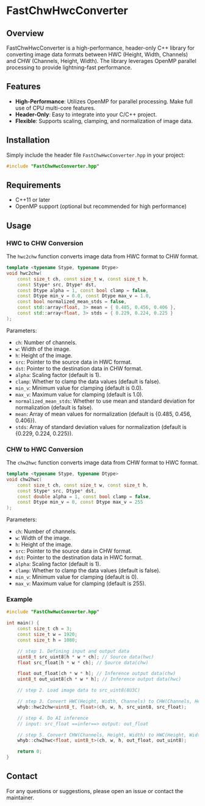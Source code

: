 # FastChwHwcConverter

## Overview
FastChwHwcConverter is a high-performance, header-only C++ library for converting image data formats between HWC (Height, Width, Channels) and CHW (Channels, Height, Width). The library leverages OpenMP parallel processing to provide lightning-fast performance.

## Features
- **High-Performance**: Utilizes OpenMP for parallel processing. Make full use of CPU multi-core features.
- **Header-Only**: Easy to integrate into your C/C++ project.
- **Flexible**: Supports scaling, clamping, and normalization of image data.

## Installation
Simply include the header file `FastChwHwcConverter.hpp` in your project:

```cpp
#include "FastChwHwcConverter.hpp"
```

## Requirements
* C++11 or later
* OpenMP support (optional but recommended for high performance)

## Usage

### HWC to CHW Conversion
The `hwc2chw` function converts image data from HWC format to CHW format.
```cpp
template <typename Stype, typename Dtype>
void hwc2chw(
    const size_t ch, const size_t w, const size_t h,
    const Stype* src, Dtype* dst,
    const Dtype alpha = 1, const bool clamp = false,
    const Dtype min_v = 0.0, const Dtype max_v = 1.0,
    const bool normalized_mean_stds = false,
    const std::array<float, 3> mean = { 0.485, 0.456, 0.406 },
    const std::array<float, 3> stds = { 0.229, 0.224, 0.225 }
);
```

Parameters:

* `ch`: Number of channels.
* `w`: Width of the image.
* `h`: Height of the image.
* `src`: Pointer to the source data in HWC format.
* `dst`: Pointer to the destination data in CHW format.
* `alpha`: Scaling factor (default is 1).
* `clamp`: Whether to clamp the data values (default is false).
* `min_v`: Minimum value for clamping (default is 0.0).
* `max_v`: Maximum value for clamping (default is 1.0).
* `normalized_mean_stds`: Whether to use mean and standard deviation for normalization (default is false).
* `mean`: Array of mean values for normalization (default is {0.485, 0.456, 0.406}).
* `stds`: Array of standard deviation values for normalization (default is {0.229, 0.224, 0.225}).

### CHW to HWC Conversion
The `chw2hwc` function converts image data from CHW format to HWC format.

```cpp
template <typename Stype, typename Dtype>
void chw2hwc(
    const size_t ch, const size_t w, const size_t h, 
    const Stype* src, Dtype* dst, 
    const double alpha = 1, const bool clamp = false,
    const Dtype min_v = 0, const Dtype max_v = 255
);
```
Parameters:

* `ch`: Number of channels.
* `w`: Width of the image.
* `h`: Height of the image.
* `src`: Pointer to the source data in CHW format.
* `dst`: Pointer to the destination data in HWC format.
* `alpha`: Scaling factor (default is 1).
* `clamp`: Whether to clamp the data values (default is false).
* `min_v`: Minimum value for clamping (default is 0).
* `max_v`: Maximum value for clamping (default is 255).


### Example
```cpp
#include "FastChwHwcConverter.hpp"

int main() {
    const size_t ch = 3;
    const size_t w = 1920;
    const size_t h = 1080;

    // step 1. Defining input and output data
    uint8_t src_uint8[h * w * ch]; // Source data(hwc)
    float src_float[h * w * ch]; // Source data(chw)

    float out_float[ch * w * h]; // Inference output data(chw)
    uint8_t out_uint8[ch * w * h]; // Inference output data(hwc)

    // step 2. Load image data to src_uint8(8U3C)

    // step 3. Convert HWC(Height, Width, Channels) to CHW(Channels, Height, Width)
    whyb::hwc2chw<uint8_t, float>(ch, w, h, src_uint8, src_float);

    // step 4. Do AI inference
    // input: src_float ==infer==> output: out_float

    // step 5. Convert CHW(Channels, Height, Width) to HWC(Height, Width, Channels)
    whyb::chw2hwc<float, uint8_t>(ch, w, h, out_float, out_uint8);

    return 0;
}
```

## Contact
For any questions or suggestions, please open an issue or contact the maintainer.